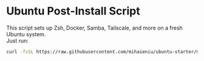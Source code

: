 # Ubuntu Post-Install Script

This script sets up Zsh, Docker, Samba, Tailscale, and more on a fresh Ubuntu system.  
Just run:

```bash
curl -fsSL https://raw.githubusercontent.com/mihaieniu/ubuntu-starter/main/ubuntu_postinstall.sh | bash -s -- "<root_ssh_key>" <new_user> <new_password> <tailscale_auth_key>
